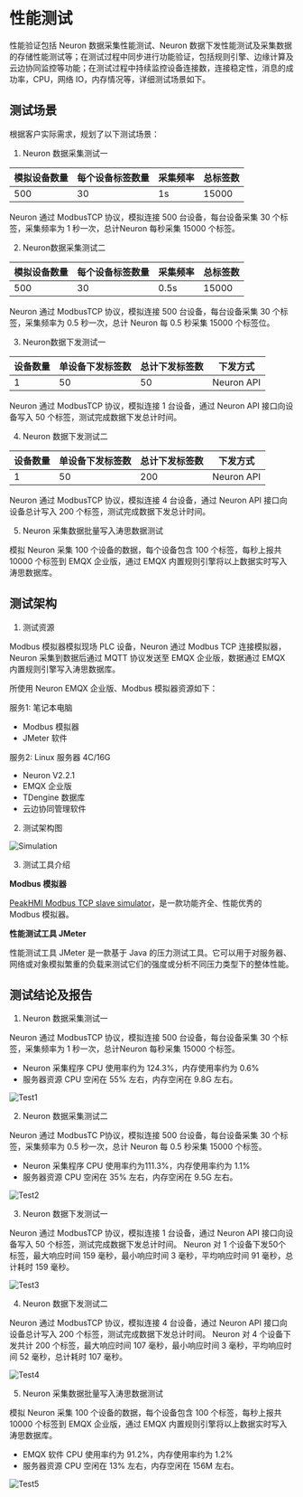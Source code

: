 # 性能测试

性能验证包括  Neuron 数据采集性能测试、Neuron 数据下发性能测试及采集数据的存储性能测试等；在测试过程中同步进行功能验证，包括规则引擎、边缘计算及云边协同监控等功能；在测试过程中持续监控设备连接数，连接稳定性，消息的成功率，CPU，网络 IO，内存情况等，详细测试场景如下。

## 测试场景

根据客户实际需求，规划了以下测试场景：

1. Neuron 数据采集测试一

| 模拟设备数量 | 每个设备标签数量 | 采集频率 | 总标签数 |
| ------------ | --------- | ---------- | --------- |
| 500 | 30 | 1s | 15000 |

Neuron 通过 ModbusTCP 协议，模拟连接 500 台设备，每台设备采集 30 个标签，采集频率为 1 秒一次，总计Neuron 每秒采集 15000 个标签。

2. Neuron数据采集测试二

| 模拟设备数量 | 每个设备标签数量 | 采集频率 | 总标签数 |
| ------------ | --------- | ---------- | --------- |
| 500 | 30 | 0.5s | 15000 |

Neuron 通过 ModbusTCP 协议，模拟连接 500 台设备，每台设备采集 30 个标签，采集频率为 0.5 秒一次，总计 Neuron 每 0.5 秒采集 15000 个标签位。

3. Neuron数据下发测试一

| 设备数量 | 单设备下发标签数 | 总计下发标签数 | 下发方式 |
| ------------ | --------- | ---------- | --------- |
| 1 | 50 | 50 | Neuron API |

Neuron 通过 ModbusTCP 协议，模拟连接 1 台设备，通过 Neuron API 接口向设备写入 50 个标签，测试完成数据下发总计时间。

4. Neuron 数据下发测试二

| 设备数量 | 单设备下发标签数 | 总计下发标签数 | 下发方式 |
| ------------ | --------- | ---------- | --------- |
| 1 | 50 | 200 | Neuron API |

Neuron 通过 ModbusTCP 协议，模拟连接 4 台设备，通过 Neuron API 接口向设备总计写入 200 个标签，测试完成数据下发总计时间。

5. Neuron 采集数据批量写入涛思数据测试

模拟 Neuron 采集 100 个设备的数据，每个设备包含 100 个标签，每秒上报共 10000 个标签到 EMQX 企业版，通过 EMQX 内置规则引擎将以上数据实时写入涛思数据库。

## 测试架构

1. 测试资源

Modbus 模拟器模拟现场 PLC 设备，Neuron 通过 Modbus TCP 连接模拟器，Neuron 采集到数据后通过 MQTT 协议发送至 EMQX 企业版，数据通过 EMQX 内置规则引擎写入涛思数据库。

所使用 Neuron EMQX 企业版、Modbus 模拟器资源如下：

服务1: 笔记本电脑
* Modbus 模拟器
* JMeter 软件

服务2: Linux 服务器 4C/16G
* Neuron V2.2.1
* EMQX 企业版
* TDengine 数据库
* 云边协同管理软件

2. 测试架构图

![Simulation](./assets/performance1.png)

3. 测试工具介绍

<b>Modbus 模拟器</b>

[PeakHMI Modbus TCP slave simulator](https://www.hmisys.com)，是一款功能齐全、性能优秀的 Modbus 模拟器。

<b>性能测试工具 JMeter</b>

性能测试工具 JMeter 是一款基于 Java 的压力测试工具。它可以用于对服务器、网络或对象模拟繁重的负载来测试它们的强度或分析不同压力类型下的整体性能。

## 测试结论及报告

1. Neuron 数据采集测试一

Neuron 通过 ModbusTCP 协议，模拟连接 500 台设备，每台设备采集 30 个标签，采集频率为 1 秒一次，总计Neuron 每秒采集 15000 个标签。
* Neuron 采集程序 CPU 使用率约为 124.3%，内存使用率约为 0.6%
* 服务器资源 CPU 空闲在 55% 左右，内存空闲在 9.8G 左右。

![Test1](./assets/performance2.png) 

2. Neuron 数据采集测试二

Neuron 通过 ModbusTC P协议，模拟连接 500 台设备，每台设备采集 30 个标签，采集频率为 0.5 秒一次，总计 Neuron 每 0.5 秒采集 15000 个标签。
* Neuron 采集程序 CPU 使用率约为111.3%，内存使用率约为 1.1%
* 服务器资源 CPU 空闲在 35% 左右，内存空闲在 9.5G 左右。

![Test2](./assets/performance3.png)

3. Neuron 数据下发测试一

Neuron 通过 ModbusTCP 协议，模拟连接 1 台设备，通过 Neuron API 接口向设备写入 50 个标签，测试完成数据下发总计时间。
Neuron 对 1 个设备下发50个标签，最大响应时间 159 毫秒，最小响应时间 3 毫秒，平均响应时间 91 毫秒，总计耗时 159 毫秒。

![Test3](./assets/performance4.png)

4. Neuron 数据下发测试二

Neuron 通过 ModbusTCP 协议，模拟连接 4 台设备，通过 Neuron API 接口向设备总计写入 200 个标签，测试完成数据下发总计时间。
Neuron 对 4 个设备下发共计 200 个标签，最大响应时间 107 毫秒，最小响应时间 3 毫秒，平均响应时间 52 毫秒，总计耗时 107 毫秒。

![Test4](./assets/performance5.png)

5. Neuron 采集数据批量写入涛思数据测试

模拟 Neuron 采集 100 个设备的数据，每个设备包含 100 个标签，每秒上报共 10000 个标签到 EMQX 企业版，通过 EMQX 内置规则引擎将以上数据实时写入涛思数据库。
* EMQX 软件 CPU 使用率约为 91.2%，内存使用率约为 1.2%
* 服务器资源 CPU 空闲在 13% 左右，内存空闲在 156M 左右。

![Test5](./assets/performance6.png)	 







